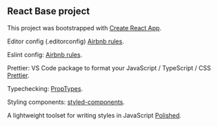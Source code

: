 ## React Base project

This project was bootstrapped with [Create React App](https://github.com/facebookincubator/create-react-app).

Editor config (.editorconfig) [Airbnb rules](https://github.com/airbnb/javascript/blob/master/.editorconfig).

Eslint config: [Airbnb rules](https://github.com/airbnb/javascript/tree/master/packages/eslint-config-airbnb).

Prettier: VS Code package to format your JavaScript / TypeScript / CSS [Prettier](https://github.com/prettier/prettier-vscode).

Typechecking: [PropTypes](https://www.npmjs.com/package/prop-types).

Styling components: [styled-components](https://github.com/styled-components/styled-components).

A lightweight toolset for writing styles in JavaScript [Polished](https://github.com/styled-components/polished).


